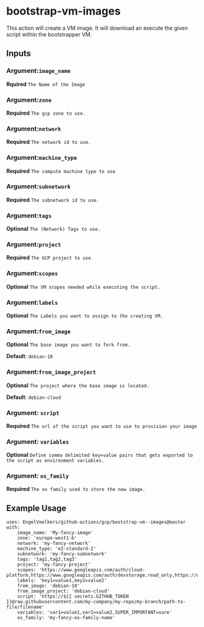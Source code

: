 # bootstrap-vm-images
This action will create a VM image. It will download an execute the given script
within the bootstrapper VM.


## Inputs


### Argument:`image_name`

**Rquired** `The Name of the Image`


### Argument:`zone`

**Required** `The gcp zone to use.`


### Argument:`network`

**Required** `The network id to use.`


### Argument:`machine_type`

**Required** `The compute machine type to use`


### Argument:`subnetwork`

**Required** `The subnetwork id to use.`


### Argument:`tags`

**Optional** `The (Network) Tags to use.`


### Argument:`project`

**Required** `The GCP project to use`


### Argument:`scopes`

**Optional** `The VM scopes needed while executing the script.`


### Argument:`labels`

**Optional** `The Labels you want to assign to the creating VM.`


### Argument:`from_image`

**Optional** `The base image you want to fork from.`

**Default**: `debian-10`


### Argument:`from_image_project`

**Optional** `The project where the base image is located.`

**Default**: `debian-cloud`


### Argument: `script`

**Required** `The url of the script you want to use to provision your image`


### Argument: `variables`

**Optional** `Define comma delimited key=value pairs that gets exported to the script as environment variables.`


### Argument: `os_family`

**Required** `The os family used to store the new image.`


## Example Usage
```
uses: EngelVoelkers/github-actions/gcp/bootstrap-vm--images@master
with:
    image_name: 'My-fancy-image'
    zone: 'europe-west1-b'
    network: 'my-fancy-network'
    machine_type: 'e2-standard-2'
    subnetwork: 'my-fancy-subnetwork'
    tags: 'tag1,tag2,tag3'
    project: 'my-fancy-project'
    scopes: 'https://www.googleapis.com/auth/cloud-platform,https://www.googleapis.com/auth/devstorage.read_only,https://www.googleapis.com/auth/logging.write,https://www.googleapis.com/auth/monitoring.write,https://www.googleapis.com/auth/pubsub,https://www.googleapis.com/auth/service.management.readonly,https://www.googleapis.com/auth/servicecontrol,https://www.googleapis.com/auth/trace.append'
    labels: 'key1=value1,key2=value2'
    from_image: 'debian-10'
    from_image_project: 'debian-cloud'
    script: 'https://${{ secrets.GITHUB_TOKEN }}@raw.githubusercontent.com/my-company/my-repo/my-branch/path-to-file/filename'
    variables: 'var1=value1,var2=value2,SUPER_IMPORTANT=sure'
    os_family: 'my-fancy-os-family-name'
```
